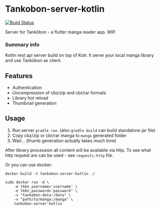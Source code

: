 Tankobon-server-kotlin
======================

[![Build Status](https://app.travis-ci.com/ASPIRINmoe/tankobon-server-kotlin.svg?branch=master)](https://app.travis-ci.com/ASPIRINmoe/tankobon-server-kotlin)

Server for Tankōbon - a flutter manga reader app. WIP.

### Summary info
Kotlin rest api server build on top of Kotr. It serve your local manga library and use Tankōbon as client.

## Features
- Authentication
- Uncompression of cbz/zip and cbr/rar formats
- Library hot reload
- Thumbnail generation

## Usage
1. Run server `gradle run`. (also `gradle build` can build standalone jar file)
3. Copy cbz/zip or cbr/rar manga to `manga` generated folder
4. Wait... (thumb generation actually takes much time)

After library procession all content will be available via http. To see what http request are can be used - see `requests.http` file.

Or you can use docker:
```shell
docker build -t tankobon-server-kotlin ./

sudo docker run -d \
    -e tkbn_username='username' \
    -e tkbn_password='password' \
    -v "tankobon-data:/data" \
    -v "path/to/manga:/manga" \
    tankobon-server-kotlin
```
